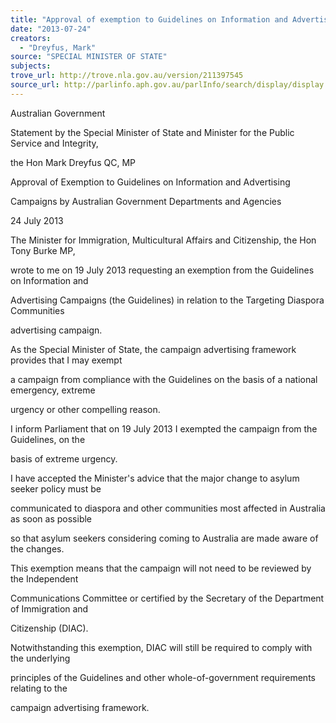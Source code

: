 ```yaml
---
title: "Approval of exemption to Guidelines on Information and Advertising Campaigns by Australian Government Departments and Agencies"
date: "2013-07-24"
creators:
  - "Dreyfus, Mark"
source: "SPECIAL MINISTER OF STATE"
subjects:
trove_url: http://trove.nla.gov.au/version/211397545
source_url: http://parlinfo.aph.gov.au/parlInfo/search/display/display.w3p;query=Id%3A%22media/pressrel/2616118%22
---
```


  Australian Government 

  Statement by the Special Minister of State and Minister for the Public Service and Integrity, 

  the Hon Mark Dreyfus QC, MP 

  Approval of Exemption to Guidelines on Information and Advertising 

  Campaigns by Australian Government Departments and Agencies 

  24 July 2013 

  The Minister for Immigration, Multicultural Affairs and Citizenship, the Hon Tony Burke MP, 

  wrote to me on 19 July 2013 requesting an exemption from the Guidelines on Information and 

  Advertising Campaigns (the Guidelines) in relation to the Targeting Diaspora Communities 

  advertising campaign. 

  As the Special Minister of State, the campaign advertising framework provides that I may exempt 

  a campaign from compliance with the Guidelines on the basis of a national emergency, extreme 

  urgency or other compelling reason. 

  I inform Parliament that on 19 July 2013 I exempted the campaign from the Guidelines, on the 

  basis of extreme urgency. 

  I have accepted the Minister's advice that the major change to asylum seeker policy must be 

  communicated to diaspora and other communities most affected in Australia as soon as possible 

  so that asylum seekers considering coming to Australia are made aware of the changes. 

  This exemption means that the campaign will not need to be reviewed by the Independent 

  Communications Committee or certified by the Secretary of the Department of Immigration and 

  Citizenship (DIAC). 

  Notwithstanding this exemption, DIAC will still be required to comply with the underlying 

  principles of the Guidelines and other whole-of-government requirements relating to the 

  campaign advertising framework. 


